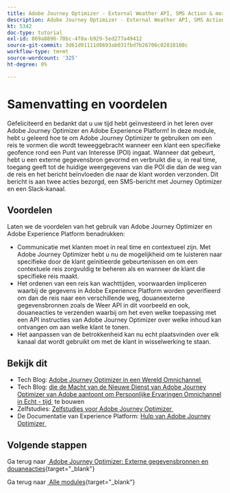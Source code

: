 ```yaml
---
title: Adobe Journey Optimizer - External Weather API, SMS Action & more - Summary
description: Adobe Journey Optimizer - External Weather API, SMS Action & more - Summary
kt: 5342
doc-type: tutorial
exl-id: 069a8896-70bc-4f8a-b929-5ed277a49412
source-git-commit: 3d61d91111d8693ab031fbd7b26706c02818108c
workflow-type: tm+mt
source-wordcount: '325'
ht-degree: 0%

---
```


# Samenvatting en voordelen

Gefeliciteerd en bedankt dat u uw tijd hebt geïnvesteerd in het leren over Adobe Journey Optimizer en Adobe Experience Platform!
In deze module, hebt u geleerd hoe te om Adobe Journey Optimizer te gebruiken om een reis te vormen die wordt teweeggebracht wanneer een klant een specifieke geofence rond een Punt van Interesse (POI) ingaat. Wanneer dat gebeurt, hebt u een externe gegevensbron gevormd en verbruikt die u, in real time, toegang geeft tot de huidige weergegevens van die POI die dan de weg van de reis en het bericht beïnvloeden die naar de klant worden verzonden. Dit bericht is aan twee acties bezorgd, een SMS-bericht met Journey Optimizer en een Slack-kanaal.

## Voordelen

Laten we de voordelen van het gebruik van Adobe Journey Optimizer en Adobe Experience Platform benadrukken:

- Communicatie met klanten moet in real time en contextueel zijn. Met Adobe Journey Optimizer hebt u nu de mogelijkheid om te luisteren naar specifieke door de klant geïnitieerde gebeurtenissen en om een contextuele reis zorgvuldig te beheren als en wanneer de klant die specifieke reis maakt.
- Het ordenen van een reis kan wachttijden, voorwaarden impliceren waarbij de gegevens in Adobe Experience Platform worden geverifieerd om dan de reis naar een verschillende weg, douaneexterne gegevensbronnen zoals de Weer API in dit voorbeeld en ook, douaneacties te verzenden waarbij om het even welke toepassing met een API instructies van Adobe Journey Optimizer over welke inhoud kan ontvangen om aan welke klant te tonen.
- Het aanpassen van de betrokkenheid kan nu echt plaatsvinden over elk kanaal dat wordt gebruikt om met de klant in wisselwerking te staan.

## Bekijk dit

- Tech Blog: [&#x200B; Adobe Journey Optimizer in een Wereld Omnichannel &#x200B;](https://medium.com/adobetech/journey-orchestration-in-an-omnichannel-world-3a2d32d556d9)
- Tech Blog: [&#x200B; die de Macht van de Nieuwe Dienst van Adobe Journey Optimizer van Adobe aantoont om Persoonlijke Ervaringen Omnichannel in Echt - tijd &#x200B;](https://medium.com/adobetech/demonstrating-the-power-of-adobes-new-journey-orchestration-service-to-build-personalized-aa60d88cd34) te bouwen
- Zelfstudies: [&#x200B; Zelfstudies voor Adobe Journey Optimizer &#x200B;](https://experienceleague.adobe.com/docs/journey-orchestration-learn/tutorials/understanding-journey-orchestration.html?lang=html?lang=nl)
- De Documentatie van Experience Platform: [&#x200B; Hulp van Adobe Journey Optimizer &#x200B;](https://experienceleague.adobe.com/docs/journeys/using/journey-orchestration-home.html?lang=nl-NL)

## Volgende stappen

Ga terug naar [&#x200B; Adobe Journey Optimizer: Externe gegevensbronnen en douaneacties &#x200B;](journey-orchestration-external-weather-api-sms.md){target="_blank"}

Ga terug naar [&#x200B; Alle modules &#x200B;](./../../../../overview.md){target="_blank"}
